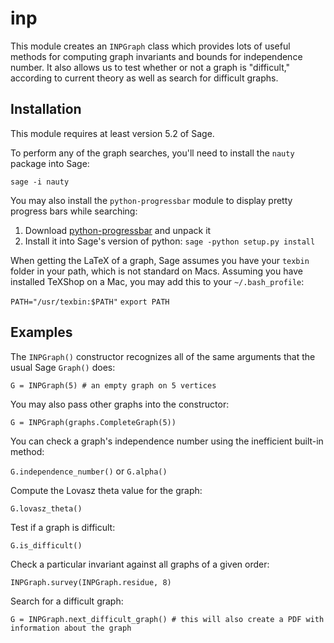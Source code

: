 inp
===

This module creates an `INPGraph` class which provides lots of useful methods
for computing graph invariants and bounds for independence number. It also
allows us to test whether or not a graph is "difficult," according to current
theory as well as search for difficult graphs.

Installation
------------
This module requires at least version 5.2 of Sage.

To perform any of the graph searches, you'll need to install the `nauty` package
into Sage:

`sage -i nauty`

You may also install the `python-progressbar` module to display pretty progress bars while searching:

1. Download [python-progressbar](http://code.google.com/p/python-progressbar/) and unpack it
2. Install it into Sage's version of python: `sage -python setup.py install`

When getting the LaTeX of a graph, Sage assumes you have your `texbin` folder in your path, which is not standard on Macs. Assuming you have installed TeXShop on a Mac, you may add this to your `~/.bash_profile`:

`PATH="/usr/texbin:$PATH"`
`export PATH`

Examples
--------

The `INPGraph()` constructor recognizes all of the same arguments that the usual
Sage `Graph()` does:

`G = INPGraph(5) # an empty graph on 5 vertices`

You may also pass other graphs into the constructor:

`G = INPGraph(graphs.CompleteGraph(5))`

You can check a graph's independence number using the inefficient built-in method:

`G.independence_number()` or `G.alpha()`

Compute the Lovasz theta value for the graph:

`G.lovasz_theta()`

Test if a graph is difficult:

`G.is_difficult()`

Check a particular invariant against all graphs of a given order:

`INPGraph.survey(INPGraph.residue, 8)`

Search for a difficult graph:

`G = INPGraph.next_difficult_graph() # this will also create a PDF with information about the graph`